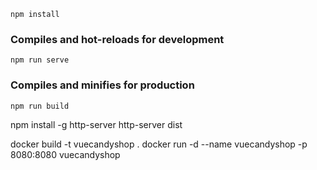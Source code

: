 ```
npm install
```

### Compiles and hot-reloads for development

```
npm run serve
```

### Compiles and minifies for production

```
npm run build
```

npm install -g http-server
http-server dist

docker build -t vuecandyshop .
docker run -d --name vuecandyshop -p 8080:8080 vuecandyshop
